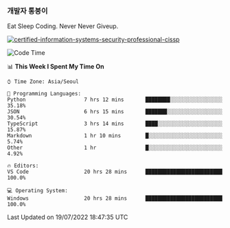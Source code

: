 ### 개발자 통붕이
Eat Sleep Coding.
Never Never Giveup.

[![certified-information-systems-security-professional-cissp](https://user-images.githubusercontent.com/44606727/157613689-acd84ec6-5f8f-4e79-89d9-a8d51f033634.png)](https://www.credly.com/badges/f394a010-85a0-450b-9136-8043af01d71c/public_url)

<!--START_SECTION:waka-->
![Code Time](http://img.shields.io/badge/Code%20Time-0%20secs-blue)

📊 **This Week I Spent My Time On** 

```text
⌚︎ Time Zone: Asia/Seoul

💬 Programming Languages: 
Python                   7 hrs 12 mins       ████████░░░░░░░░░░░░░░░░░   35.18% 
JSON                     6 hrs 15 mins       ███████░░░░░░░░░░░░░░░░░░   30.54% 
TypeScript               3 hrs 14 mins       ████░░░░░░░░░░░░░░░░░░░░░   15.87% 
Markdown                 1 hr 10 mins        █░░░░░░░░░░░░░░░░░░░░░░░░   5.74% 
Other                    1 hr                █░░░░░░░░░░░░░░░░░░░░░░░░   4.92%

🔥 Editors: 
VS Code                  20 hrs 28 mins      █████████████████████████   100.0%

💻 Operating System: 
Windows                  20 hrs 28 mins      █████████████████████████   100.0%

```


 Last Updated on 19/07/2022 18:47:35 UTC
<!--END_SECTION:waka-->
